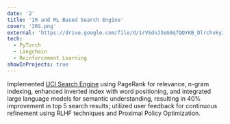 ```yaml
---
date: '2'
title: 'IR and RL Based Search Engine'
cover: 'IRS.png'
external: 'https://drive.google.com/file/d/1rVSdnJ3eG0qfQQYKB_Dlrchvky3DPrdm/view?usp=sharing'
tech:
  - PyTorch
  - Langchain
  - Reinforcement Learning
showInProjects: true
---
```


 Implemented [UCI Search Engine](https://github.com/vedantiitkgp/SearchEngine-InfoRetreival) using PageRank for relevance, n-gram indexing, enhanced inverted index with word positioning, and integrated large language models for semantic understanding, resulting in 40% improvement in top 5 search results; utilized user feedback for continuous refinement using RLHF techniques and Proximal Policy Optimization.